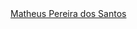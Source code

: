 <html>
  <head>
    <script src="https://platform.linkedin.com/badges/js/profile.js" async defer type="text/javascript"></script>
  </head>
 
<div class="badge-base LI-profile-badge" data-locale="pt_BR" data-size="medium" data-theme="dark" data-type="VERTICAL" data-vanity="matheuspesantos" data-version="v1"><a class="badge-base__link LI-simple-link" href="https://br.linkedin.com/in/matheuspesantos?trk=profile-badge">Matheus Pereira dos Santos</a></div>
  </html>            

